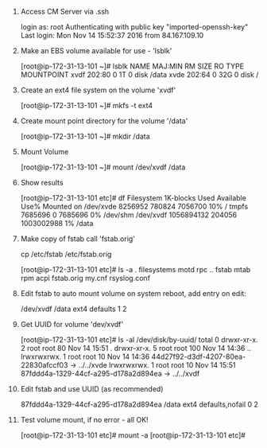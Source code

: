 1. Access CM Server via .ssh

	login as: root
	Authenticating with public key "imported-openssh-key"
	Last login: Mon Nov 14 15:52:37 2016 from 84.167.109.10

2. Make an EBS volume available for use - 'lsblk'

	[root@ip-172-31-13-101 ~]# lsblk
	NAME MAJ:MIN RM SIZE RO TYPE MOUNTPOINT
	xvdf 202:80   0   1T  0 disk /data
	xvde 202:64   0  32G  0 disk /

3. Create an ext4 file system on the volume 'xvdf'

	[root@ip-172-31-13-101 ~]# mkfs -t ext4

4. Create mount point directory for the volume '/data'

	[root@ip-172-31-13-101 ~]# mkdir /data

5. Mount Volume

	[root@ip-172-31-13-101 ~]# mount /dev/xvdf /data

6. Show results

	[root@ip-172-31-13-101 etc]# df
	Filesystem      1K-blocks   Used  Available Use% Mounted on
	/dev/xvde         8256952 780824    7056700  10% /
	tmpfs             7685696      0    7685696   0% /dev/shm
	/dev/xvdf      1056894132 204056 1003002988   1% /data

7. Make copy of fstab call 'fstab.orig'

	cp /etc/fstab /etc/fstab.orig

	[root@ip-172-31-13-101 etc]# ls -a
	.                        filesystems     motd            rpc
	..                       fstab           mtab            rpm
	acpi                     fstab.orig      my.cnf          rsyslog.conf

8. Edit fstab to auto mount volume on system reboot, add entry on edit:

	/dev/xvdf       /data   ext4    defaults        1       2

9. Get UUID for volume 'dev/xvdf'

	[root@ip-172-31-13-101 etc]# ls -al /dev/disk/by-uuid/
	total 0
	drwxr-xr-x. 2 root root  80 Nov 14 15:51 .
	drwxr-xr-x. 5 root root 100 Nov 14 14:36 ..
	lrwxrwxrwx. 1 root root  10 Nov 14 14:36 44d27f92-d3df-4207-80ea-22830afccf03 -> ../../xvde
	lrwxrwxrwx. 1 root root  10 Nov 14 15:51 87fddd4a-1329-44cf-a295-d178a2d894ea -> ../../xvdf

10. Edit fstab and use UUID (as recommended) 

	87fddd4a-1329-44cf-a295-d178a2d894ea    /data   ext4    defaults,nofail 0       2

11. Test volume mount, if no error - all OK!

	[root@ip-172-31-13-101 etc]# mount -a
	[root@ip-172-31-13-101 etc]#


